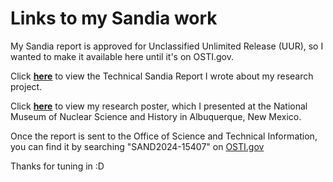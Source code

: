 # Links to my Sandia work

My Sandia report is approved for Unclassified Unlimited Release (UUR), so I wanted to make it available here until it's on OSTI.gov.

Click **[here](https://taliaduffy.github.io/sandia_files/sandia_report_2415407.pdf)** to view the Technical Sandia Report I wrote about my research project.

Click **[here](https://taliaduffy.github.io/sandia_files/research_poster.pdf)** to view my research poster, which I presented at the National Museum of Nuclear Science and History in Albuquerque, New Mexico.

Once the report is sent to the Office of Science and Technical Information, you can find it by searching "SAND2024-15407" on [OSTI.gov](https://www.osti.gov)

Thanks for tuning in :D

